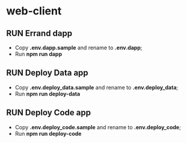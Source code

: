 # web-client


## RUN Errand dapp
* Copy **.env.dapp.sample** and rename to **.env.dapp**;
* Run **npm run dapp** 

## RUN Deploy Data app
* Copy **.env.deploy_data.sample** and rename to **.env.deploy_data**;
* Run **npm run deploy-data**

## RUN Deploy Code app
* Copy **.env.deploy_code.sample** and rename to **.env.deploy_code**;
* Run **npm run deploy-code**
